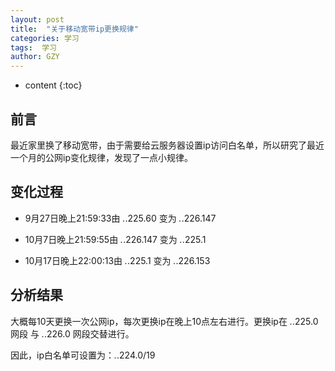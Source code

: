 ```yaml
---
layout: post
title:  "关于移动宽带ip更换规律"
categories: 学习
tags:  学习
author: GZY
---
```


* content
{:toc}

## 前言

最近家里换了移动宽带，由于需要给云服务器设置ip访问白名单，所以研究了最近一个月的公网ip变化规律，发现了一点小规律。





## 变化过程

* 9月27日晚上21:59:33由 *.*.225.60 变为 *.*.226.147

* 10月7日晚上21:59:55由 *.*.226.147 变为 *.*.225.1

* 10月17日晚上22:00:13由 *.*.225.1 变为 *.*.226.153

## 分析结果

大概每10天更换一次公网ip，每次更换ip在晚上10点左右进行。更换ip在 *.*.225.0 网段 与 *.*.226.0 网段交替进行。

因此，ip白名单可设置为：*.*.224.0/19